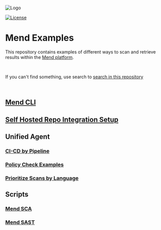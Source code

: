 ![Logo](https://resources.mend.io/mend-sig/logo/mend-dark-logo-horizontal.png)  

[![License](https://img.shields.io/badge/License-Apache%202.0-yellowgreen.svg)](https://opensource.org/licenses/Apache-2.0)
# Mend Examples
This repository contains examples of different ways to scan and retrieve results within the [Mend platform](https://docs.mend.io/).

<br>

If you can't find something, use search to [search in this repository](https://docs.github.com/en/search-github/getting-started-with-searching-on-github/about-searching-on-github)

<br>

## [Mend CLI](./Mend%20CLI/)

## [Self Hosted Repo Integration Setup](Repo-Integration)

## Unified Agent 
### [CI-CD by Pipeline](./Unified%20Agent/CI-CD/)

### [Policy Check Examples](./Unified%20Agent/Policy-Check/)

### [Prioritize Scans by Language](./Unified%20Agent/Prioritize/)

## Scripts
### [Mend SCA](./Scripts/Mend%20SCA/)
### [Mend SAST](./Scripts/Mend%20SAST/)


